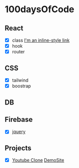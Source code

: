 # 100daysOfCode

## React
  - [X] class [I'm an inline-style link](https://www.google.com)
  - [X] hook
  - [X] router
## CSS
  - [X] tailwind
  - [X] boostrap
## DB
## Firebase
 - [X] [jquery](https://github.com/SarahJoline/Train-Scheduler-/blob/master/assets/app.js)  

## Projects
 - [X] [Youtube Clone](https://github.com/wetech16/youtube-clone) [DemoSite](https://clone-92e8b.web.app/)
